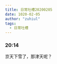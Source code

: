 ```yaml
---
title: 日常吐槽20200205
date: 1020-02-05
author: "zuhiul"
tags:
  - 日常吐槽
---
```


### 20:14 

京天下雪了，那津天呢？
